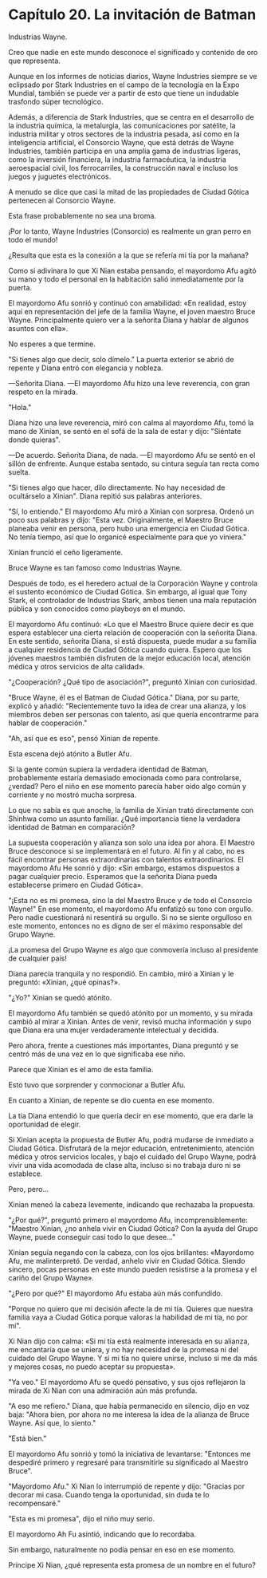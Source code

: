 
# Capítulo 20. La invitación de Batman


Industrias Wayne.

Creo que nadie en este mundo desconoce el significado y contenido de oro que representa.

Aunque en los informes de noticias diarios, Wayne Industries siempre se ve eclipsado por Stark Industries en el campo de la tecnología en la Expo Mundial, también se puede ver a partir de esto que tiene un indudable trasfondo súper tecnológico.

Además, a diferencia de Stark Industries, que se centra en el desarrollo de la industria química, la metalurgia, las comunicaciones por satélite, la industria militar y otros sectores de la industria pesada, así como en la inteligencia artificial, el Consorcio Wayne, que está detrás de Wayne Industries, también participa en una amplia gama de industrias ligeras, como la inversión financiera, la industria farmacéutica, la industria aeroespacial civil, los ferrocarriles, la construcción naval e incluso los juegos y juguetes electrónicos.

A menudo se dice que casi la mitad de las propiedades de Ciudad Gótica pertenecen al Consorcio Wayne.

Esta frase probablemente no sea una broma.

¡Por lo tanto, Wayne Industries (Consorcio) es realmente un gran perro en todo el mundo!

¿Resulta que esta es la conexión a la que se refería mi tía por la mañana?

Como si adivinara lo que Xi Nian estaba pensando, el mayordomo Afu agitó su mano y todo el personal en la habitación salió inmediatamente por la puerta.

El mayordomo Afu sonrió y continuó con amabilidad: «En realidad, estoy aquí en representación del jefe de la familia Wayne, el joven maestro Bruce Wayne. Principalmente quiero ver a la señorita Diana y hablar de algunos asuntos con ella».

No esperes a que termine.

"Si tienes algo que decir, solo dímelo." La puerta exterior se abrió de repente y Diana entró con elegancia y nobleza.

—Señorita Diana. —El mayordomo Afu hizo una leve reverencia, con gran respeto en la mirada.

"Hola."

Diana hizo una leve reverencia, miró con calma al mayordomo Afu, tomó la mano de Xinian, se sentó en el sofá de la sala de estar y dijo: "Siéntate donde quieras".

—De acuerdo. Señorita Diana, de nada. —El mayordomo Afu se sentó en el sillón de enfrente. Aunque estaba sentado, su cintura seguía tan recta como suelta.

"Si tienes algo que hacer, dilo directamente. No hay necesidad de ocultárselo a Xinian". Diana repitió sus palabras anteriores.

"Sí, lo entiendo." El mayordomo Afu miró a Xinian con sorpresa. Ordenó un poco sus palabras y dijo: "Esta vez. Originalmente, el Maestro Bruce planeaba venir en persona, pero hubo una emergencia en Ciudad Gótica. No tenía tiempo, así que lo organicé especialmente para que yo viniera."

Xinian frunció el ceño ligeramente.

Bruce Wayne es tan famoso como Industrias Wayne.

Después de todo, es el heredero actual de la Corporación Wayne y controla el sustento económico de Ciudad Gótica. Sin embargo, al igual que Tony Stark, el controlador de Industrias Stark, ambos tienen una mala reputación pública y son conocidos como playboys en el mundo.

El mayordomo Afu continuó: «Lo que el Maestro Bruce quiere decir es que espera establecer una cierta relación de cooperación con la señorita Diana. En este sentido, señorita Diana, si está dispuesta, puede mudar a su familia a cualquier residencia de Ciudad Gótica cuando quiera. Espero que los jóvenes maestros también disfruten de la mejor educación local, atención médica y otros servicios de alta calidad».

"¿Cooperación? ¿Qué tipo de asociación?", preguntó Xinian con curiosidad.

"Bruce Wayne, él es el Batman de Ciudad Gótica." Diana, por su parte, explicó y añadió: "Recientemente tuvo la idea de crear una alianza, y los miembros deben ser personas con talento, así que quería encontrarme para hablar de cooperación."

"Ah, así que es eso", pensó Xinian de repente.

Esta escena dejó atónito a Butler Afu.

Si la gente común supiera la verdadera identidad de Batman, probablemente estaría demasiado emocionada como para controlarse, ¿verdad? Pero el niño en ese momento parecía haber oído algo común y corriente y no mostró mucha sorpresa.

Lo que no sabía es que anoche, la familia de Xinian trató directamente con Shinhwa como un asunto familiar. ¿Qué importancia tiene la verdadera identidad de Batman en comparación?

La supuesta cooperación y alianza son solo una idea por ahora. El Maestro Bruce desconoce si se implementará en el futuro. Al fin y al cabo, no es fácil encontrar personas extraordinarias con talentos extraordinarios. El mayordomo Afu He sonrió y dijo: «Sin embargo, estamos dispuestos a pagar cualquier precio. Esperamos que la señorita Diana pueda establecerse primero en Ciudad Gótica».

"¡Esta no es mi promesa, sino la del Maestro Bruce y de todo el Consorcio Wayne!" En ese momento, el mayordomo Afu enfatizó su tono con orgullo. Pero nadie cuestionará ni resentirá su orgullo. Si no se siente orgulloso en este momento, entonces no es digno de ser el máximo responsable del Grupo Wayne.

¡La promesa del Grupo Wayne es algo que conmovería incluso al presidente de cualquier país!

Diana parecía tranquila y no respondió. En cambio, miró a Xinian y le preguntó: «Xinian, ¿qué opinas?».

"¿Yo?" Xinian se quedó atónito.

El mayordomo Afu también se quedó atónito por un momento, y su mirada cambió al mirar a Xinian. Antes de venir, revisó mucha información y supo que Diana era una mujer verdaderamente intelectual y decidida.

Pero ahora, frente a cuestiones más importantes, Diana preguntó y se centró más de una vez en lo que significaba ese niño.

Parece que Xinian es el amo de esta familia.

Esto tuvo que sorprender y conmocionar a Butler Afu.

En cuanto a Xinian, de repente se dio cuenta en ese momento.

La tía Diana entendió lo que quería decir en ese momento, que era darle la oportunidad de elegir.

Si Xinian acepta la propuesta de Butler Afu, podrá mudarse de inmediato a Ciudad Gótica. Disfrutará de la mejor educación, entretenimiento, atención médica y otros servicios locales, y bajo el cuidado del Grupo Wayne, podrá vivir una vida acomodada de clase alta, incluso si no trabaja duro ni se establece.

Pero, pero...

Xinian meneó la cabeza levemente, indicando que rechazaba la propuesta.

"¿Por qué?", preguntó primero el mayordomo Afu, incomprensiblemente: "Maestro Xinian, ¿no anhela vivir en Ciudad Gótica? Con la ayuda del Grupo Wayne, puede conseguir casi todo lo que desee..."

Xinian seguía negando con la cabeza, con los ojos brillantes: «Mayordomo Afu, me malinterpretó. De verdad, anhelo vivir en Ciudad Gótica. Siendo sincero, pocas personas en este mundo pueden resistirse a la promesa y el cariño del Grupo Wayne».

"¿Pero por qué?" El mayordomo Afu estaba aún más confundido.

"Porque no quiero que mi decisión afecte la de mi tía. Quieres que nuestra familia vaya a Ciudad Gótica porque valoras la habilidad de mi tía, no por mí".

Xi Nian dijo con calma: «Si mi tía está realmente interesada en su alianza, me encantaría que se uniera, y no hay necesidad de la promesa ni del cuidado del Grupo Wayne. Y si mi tía no quiere unirse, incluso si me da más y mejores cosas, no puedo aceptar su propuesta».

"Ya veo." El mayordomo Afu se quedó pensativo, y sus ojos reflejaron la mirada de Xi Nian con una admiración aún más profunda.

"A eso me refiero." Diana, que había permanecido en silencio, dijo en voz baja: "Ahora bien, por ahora no me interesa la idea de la alianza de Bruce Wayne. Así que, lo siento."

"Está bien."

El mayordomo Afu sonrió y tomó la iniciativa de levantarse: "Entonces me despediré primero y regresaré para transmitirle su significado al Maestro Bruce".

"Mayordomo Afu." Xi Nian lo interrumpió de repente y dijo: "Gracias por decorar mi casa. Cuando tenga la oportunidad, sin duda te lo recompensaré."

"Esta es mi promesa", dijo el niño muy serio.

El mayordomo Ah Fu asintió, indicando que lo recordaba.

Sin embargo, naturalmente no podía pensar en eso en ese momento.

Príncipe Xi Nian, ¿qué representa esta promesa de un nombre en el futuro?